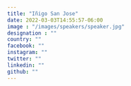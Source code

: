 ```yaml
---
title: "Iñigo San Jose"
date: 2022-03-03T14:55:57-06:00
image : "/images/speakers/speaker.jpg"
designation : ""
country: ""
facebook: ""
instagram: ""
twitter: ""
linkedin: ""
github: ""
---
```

